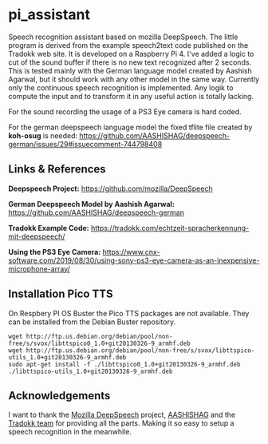 # pi_assistant
Speech recognition assistant based on mozilla DeepSpeech. The little program is derived from the example speech2text code published on the Tradokk web site. It is developed on a Raspberry Pi 4. I've added a logic to cut of the sound buffer if there is no new text recognized after 2 seconds. This is tested mainly with the German language model created by Aashish Agarwal, but it should work with any other model in the same way. Currently only the continuous speech recognition is implemented. Any logik to compute the input and to transform it in any useful action is totally lacking.

For the sound recording the usage of a PS3 Eye camera is hard coded.

For the german deepspeech language model the fixed tflite file created by **koh-osug** is needed: https://github.com/AASHISHAG/deepspeech-german/issues/29#issuecomment-744798408

## Links & References

**Deepspeech Project:** https://github.com/mozilla/DeepSpeech

**German Deepspeech Model by Aashish Agarwal:** https://github.com/AASHISHAG/deepspeech-german

**Tradokk Example Code:** https://tradokk.com/echtzeit-spracherkennung-mit-deepspeech/

**Using the PS3 Eye Camera:** https://www.cnx-software.com/2019/08/30/using-sony-ps3-eye-camera-as-an-inexpensive-microphone-array/

## Installation Pico TTS

On Respbery PI OS Buster the Pico TTS packages are not available. They can be installed from the Debian Buster repository. 
```console
wget http://ftp.us.debian.org/debian/pool/non-free/s/svox/libttspico0_1.0+git20130326-9_armhf.deb
wget http://ftp.us.debian.org/debian/pool/non-free/s/svox/libttspico-utils_1.0+git20130326-9_armhf.deb
sudo apt-get install -f ./libttspico0_1.0+git20130326-9_armhf.deb ./libttspico-utils_1.0+git20130326-9_armhf.deb
```

## Acknowledgements

I want to thank the [Mozilla DeepSpeech](https://github.com/mozilla/DeepSpeech) project, [AASHISHAG](https://github.com/AASHISHAG) and the [Tradokk team](https://tradokk.com) for providing all the parts. Making it so easy to setup a speech recognition in the meanwhile.